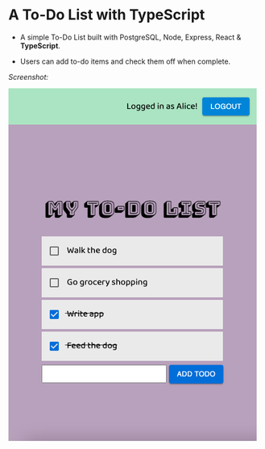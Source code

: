 # A To-Do List with TypeScript

- A simple To-Do List built with PostgreSQL, Node, Express, React & **TypeScript**.

- Users can add to-do items and check them off when complete.

*Screenshot:*

!["Screenshot of To-Do List App"](/docs/todo.png)
